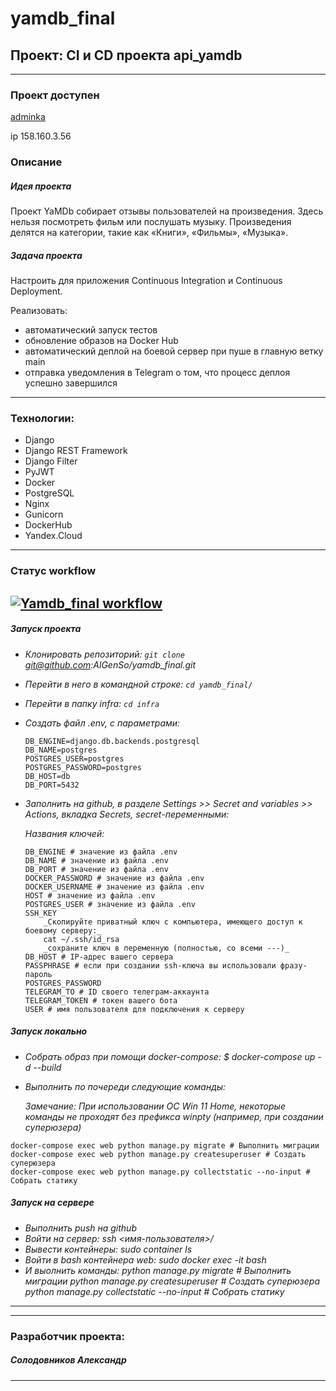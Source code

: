 # yamdb_final
**Проект: CI и CD проекта api_yamdb**
---
---

### Проект доступен
[adminka](http://158.160.3.56/admin/)

ip 158.160.3.56

### Описание
##### Идея проекта
Проект YaMDb собирает отзывы пользователей на произведения.
Здесь нельзя посмотреть фильм или послушать музыку.
Произведения делятся на категории, такие как «Книги», «Фильмы», «Музыка».
##### Задача проекта
Настроить для приложения Continuous Integration и Continuous Deployment.

Реализовать: 
- автоматический запуск тестов
- обновление образов на Docker Hub
- автоматический деплой на боевой сервер при пуше в главную ветку main
- отправка уведомления в Telegram о том, что процесс деплоя успешно завершился
---
### Технологии:
- Django 
- Django REST Framework
- Django Filter
- PyJWT
- Docker
- PostgreSQL
- Nginx
- Gunicorn
- DockerHub
- Yandex.Cloud
---

### Статус workflow
[![Yamdb_final workflow](https://github.com/AlGenSo/yamdb_final/actions/workflows/yamdb_workflow.yml/badge.svg)](https://github.com/AlGenSo/yamdb_final/actions/workflows/yamdb_workflow.yml)
---

##### Запуск проекта

* _Клонировать репозиторий: `git clone` git@github.com:AlGenSo/yamdb_final.git_
* _Перейти в него в командной строке: `cd yamdb_final/`_
* _Перейти в папку infra: `cd infra`_
* _Создать файл .env, с параметрами:_
    ```
    DB_ENGINE=django.db.backends.postgresql
    DB_NAME=postgres
    POSTGRES_USER=postgres
    POSTGRES_PASSWORD=postgres
    DB_HOST=db
    DB_PORT=5432
    ```
* _Заполнить на github, в разделе Settings >> Secret and variables >> Actions, вкладка Secrets, secret-переменными:_

    _Названия ключей:_
    ~~~
    DB_ENGINE # значение из файла .env
    DB_NAME # значение из файла .env
    DB_PORT # значение из файла .env
    DOCKER_PASSWORD # значение из файла .env
    DOCKER_USERNAME # значение из файла .env
    HOST # значение из файла .env
    POSTGRES_USER # значение из файла .env
    SSH_KEY
        _Скопируйте приватный ключ с компьютера, имеющего доступ к боевому серверу:_
        cat ~/.ssh/id_rsa
        _сохраните ключ в переменную (полностью, со всеми ---)_
    DB_HOST # IP-адрес вашего сервера
    PASSPHRASE # если при создании ssh-ключа вы использовали фразу-пароль
    POSTGRES_PASSWORD
    TELEGRAM_TO # ID своего телеграм-аккаунта
    TELEGRAM_TOKEN # токен вашего бота
    USER # имя пользователя для подключения к серверу
    ~~~

##### Запуск локально
* _Собрать образ при помощи docker-compose: $ docker-compose up -d --build_
* _Выполнить по почереди следующие команды:_

    _Замечание: При использовании ОС Win 11 Home, некоторые команды не проходят без префикса winpty (например, при создании суперюзера)_
~~~
docker-compose exec web python manage.py migrate # Выполнить миграции
docker-compose exec web python manage.py createsuperuser # Создать суперюзера
docker-compose exec web python manage.py collectstatic --no-input # Собрать статику
~~~

##### Запуск на сервере
* _Выполнить push на github_
* _Войти на сервер: ssh <имя-пользователя>/<ip-servers>_
* _Вывести контейнеры: sudo container ls_
* _Войти в bash контейнера web: sudo docker exec -it <ID> bash_
* _И выолнить команды:_
    _python manage.py migrate # Выполнить миграции_
    _python manage.py createsuperuser # Создать суперюзера_
    _python manage.py collectstatic --no-input # Собрать статику_
---
---

### Разработчик проекта:
##### Солодовников Александр
---
